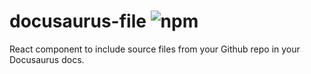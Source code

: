 # docusaurus-file ![npm](https://img.shields.io/npm/v/docusaurus-file)

React component to include source files from your Github repo in your Docusaurus docs.
